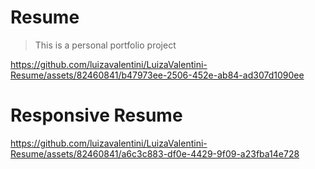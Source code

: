 # Resume
> This is a personal portfolio project

https://github.com/luizavalentini/LuizaValentini-Resume/assets/82460841/b47973ee-2506-452e-ab84-ad307d1090ee


# Responsive Resume

https://github.com/luizavalentini/LuizaValentini-Resume/assets/82460841/a6c3c883-df0e-4429-9f09-a23fba14e728




